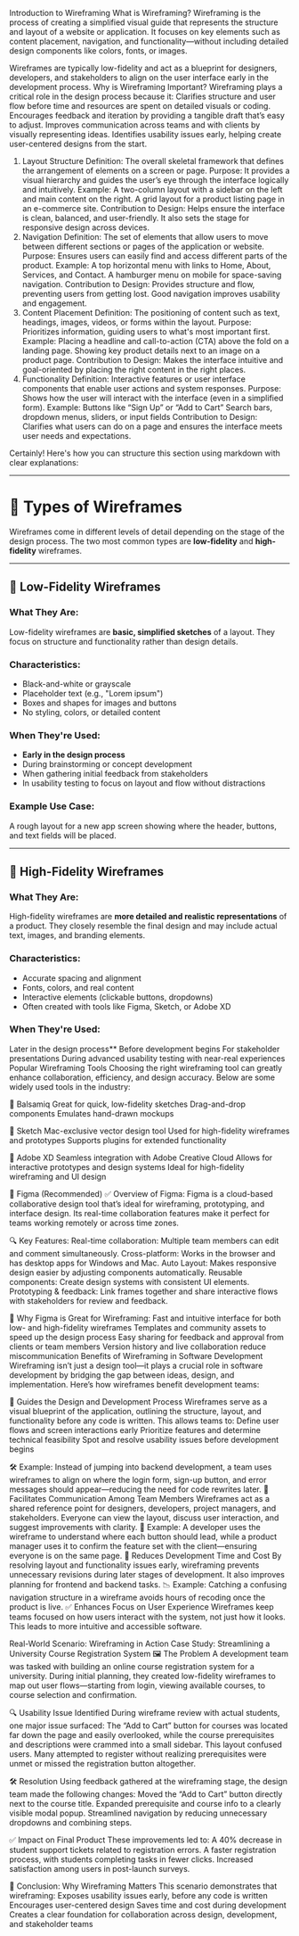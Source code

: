 Introduction to Wireframing
What is Wireframing?
Wireframing is the process of creating a simplified visual guide that represents the structure and layout of a website or application. It focuses on key elements such as content placement, navigation, and functionality—without including detailed design components like colors, fonts, or images.

Wireframes are typically low-fidelity and act as a blueprint for designers, developers, and stakeholders to align on the user interface early in the development process.
Why is Wireframing Important?
Wireframing plays a critical role in the design process because it:
Clarifies structure and user flow before time and resources are spent on detailed visuals or coding.
Encourages feedback and iteration by providing a tangible draft that’s easy to adjust.
Improves communication across teams and with clients by visually representing ideas.
Identifies usability issues early, helping create user-centered designs from the start.


1. Layout Structure
Definition:
The overall skeletal framework that defines the arrangement of elements on a screen or page.
Purpose:
It provides a visual hierarchy and guides the user’s eye through the interface logically and intuitively.
Example:
A two-column layout with a sidebar on the left and main content on the right.
A grid layout for a product listing page in an e-commerce site.
Contribution to Design:
Helps ensure the interface is clean, balanced, and user-friendly. It also sets the stage for responsive design across devices.
2. Navigation
Definition:
The set of elements that allow users to move between different sections or pages of the application or website.
Purpose:
Ensures users can easily find and access different parts of the product.
Example:
A top horizontal menu with links to Home, About, Services, and Contact. A hamburger menu on mobile for space-saving navigation.
Contribution to Design:
Provides structure and flow, preventing users from getting lost. Good navigation improves usability and engagement.
3. Content Placement
Definition:
The positioning of content such as text, headings, images, videos, or forms within the layout.
Purpose:
Prioritizes information, guiding users to what's most important first.
Example:
Placing a headline and call-to-action (CTA) above the fold on a landing page.
Showing key product details next to an image on a product page.
Contribution to Design:
Makes the interface intuitive and goal-oriented by placing the right content in the right places.
4. Functionality
Definition:
Interactive features or user interface components that enable user actions and system responses.
Purpose:
Shows how the user will interact with the interface (even in a simplified form).
Example:
Buttons like “Sign Up” or “Add to Cart”
Search bars, dropdown menus, sliders, or input fields
Contribution to Design:
Clarifies what users can do on a page and ensures the interface meets user needs and expectations.

Certainly! Here's how you can structure this section using markdown with clear explanations:

---

# 🧩 Types of Wireframes

Wireframes come in different levels of detail depending on the stage of the design process. The two most common types are **low-fidelity** and **high-fidelity** wireframes.

---

## 🔹 Low-Fidelity Wireframes

### What They Are:

Low-fidelity wireframes are **basic, simplified sketches** of a layout. They focus on structure and functionality rather than design details.

### Characteristics:

* Black-and-white or grayscale
* Placeholder text (e.g., "Lorem ipsum")
* Boxes and shapes for images and buttons
* No styling, colors, or detailed content

### When They're Used:

* **Early in the design process**
* During brainstorming or concept development
* When gathering initial feedback from stakeholders
* In usability testing to focus on layout and flow without distractions

### Example Use Case:

A rough layout for a new app screen showing where the header, buttons, and text fields will be placed.

---

## 🔸 High-Fidelity Wireframes

### What They Are:

High-fidelity wireframes are **more detailed and realistic representations** of a product. They closely resemble the final design and may include actual text, images, and branding elements.

### Characteristics:

* Accurate spacing and alignment
* Fonts, colors, and real content
* Interactive elements (clickable buttons, dropdowns)
* Often created with tools like Figma, Sketch, or Adobe XD

### When They're Used:
Later in the design process**
Before development begins
For stakeholder presentations
During advanced usability testing with near-real experiences
Popular Wireframing Tools
Choosing the right wireframing tool can greatly enhance collaboration, efficiency, and design accuracy. Below are some widely used tools in the industry:

🔸 Balsamiq
Great for quick, low-fidelity sketches
Drag-and-drop components
Emulates hand-drawn mockups

🔸 Sketch
Mac-exclusive vector design tool
Used for high-fidelity wireframes and prototypes
Supports plugins for extended functionality

🔸 Adobe XD
Seamless integration with Adobe Creative Cloud
Allows for interactive prototypes and design systems
Ideal for high-fidelity wireframing and UI design

🔸 Figma (Recommended)
✅ Overview of Figma:
Figma is a cloud-based collaborative design tool that’s ideal for wireframing, prototyping, and interface design. Its real-time collaboration features make it perfect for teams working remotely or across time zones.

🔍 Key Features:
Real-time collaboration: Multiple team members can edit and comment simultaneously.
Cross-platform: Works in the browser and has desktop apps for Windows and Mac.
Auto Layout: Makes responsive design easier by adjusting components automatically.
Reusable components: Create design systems with consistent UI elements.
Prototyping & feedback: Link frames together and share interactive flows with stakeholders for review and feedback.

🚀 Why Figma is Great for Wireframing:
Fast and intuitive interface for both low- and high-fidelity wireframes
Templates and community assets to speed up the design process
Easy sharing for feedback and approval from clients or team members
Version history and live collaboration reduce miscommunication
Benefits of Wireframing in Software Development
Wireframing isn’t just a design tool—it plays a crucial role in software development by bridging the gap between ideas, design, and implementation. Here’s how wireframes benefit development teams:

🔧 Guides the Design and Development Process
Wireframes serve as a visual blueprint of the application, outlining the structure, layout, and functionality before any code is written. This allows teams to:
Define user flows and screen interactions early
Prioritize features and determine technical feasibility
Spot and resolve usability issues before development begins

🛠 Example:
Instead of jumping into backend development, a team uses wireframes to align on where the login form, sign-up button, and error messages should appear—reducing the need for code rewrites later.
🔗 Facilitates Communication Among Team Members
Wireframes act as a shared reference point for designers, developers, project managers, and stakeholders. Everyone can view the layout, discuss user interaction, and suggest improvements with clarity.
🤝 Example:
A developer uses the wireframe to understand where each button should lead, while a product manager uses it to confirm the feature set with the client—ensuring everyone is on the same page.
🚫 Reduces Development Time and Cost
By resolving layout and functionality issues early, wireframing prevents unnecessary revisions during later stages of development. It also improves planning for frontend and backend tasks.
📉 Example:
Catching a confusing navigation structure in a wireframe avoids hours of recoding once the product is live.
✅ Enhances Focus on User Experience
Wireframes keep teams focused on how users interact with the system, not just how it looks. This leads to more intuitive and accessible software.


Real-World Scenario: Wireframing in Action
Case Study: Streamlining a University Course Registration System
🖼️ The Problem
A development team was tasked with building an online course registration system for a university. During initial planning, they created low-fidelity wireframes to map out user flows—starting from login, viewing available courses, to course selection and confirmation.

🔍 Usability Issue Identified
During wireframe review with actual students, one major issue surfaced:
The “Add to Cart” button for courses was located far down the page and easily overlooked, while the course prerequisites and descriptions were crammed into a small sidebar.
This layout confused users. Many attempted to register without realizing prerequisites were unmet or missed the registration button altogether.

🛠️ Resolution
Using feedback gathered at the wireframing stage, the design team made the following changes:
Moved the “Add to Cart” button directly next to the course title.
Expanded prerequisite and course info to a clearly visible modal popup.
Streamlined navigation by reducing unnecessary dropdowns and combining steps.

✅ Impact on Final Product
These improvements led to:
A 40% decrease in student support tickets related to registration errors.
A faster registration process, with students completing tasks in fewer clicks.
Increased satisfaction among users in post-launch surveys.

🎯 Conclusion: Why Wireframing Matters
This scenario demonstrates that wireframing:
Exposes usability issues early, before any code is written
Encourages user-centered design
Saves time and cost during development
Creates a clear foundation for collaboration across design, development, and stakeholder teams

